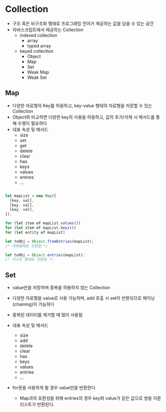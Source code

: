 # Collection

- 구조 혹은 비구조화 형태로 프로그래밍 언어가 제공하는 값을 담을 수 있는 공간
- 자바스크립트에서 제공하는 Collection
  - indexed collection
    - array
    - typed array
  - keyed collection
    - Object
    - Map
    - Set
    - Weak Map
    - Weak Set

## Map
- 다양한 자료형의 Key를 허용하고, key-value 형태의 자료형을 저장할 수 있는 Collection
- Object와 비교하면 다양한 key의 사용을 허용하고, 값의 추가/삭제 시 메서드를 통해 수행이 필요하다
- 대표 속성 및 메서드
  - size
  - set
  - get
  - delete
  - clear
  - has
  - keys
  - values
  - entires
  - ...

```js

let mapList = new Map([
  [key, val],
  [key, val],
  [key, val],
]);

for (let item of mapList.values())
for (let item of mapList.keys())
for (let entity of mapList)

let toObj = Object.fromEntries(mapList);
/* 객체형태로 전환됨 */

let toObj = Object.entries(mapList);
/* 리스트 형태로 전환됨 */

```

## Set
- value만을 저장하며 중복을 허용하지 않는 Collection
- 다양한 자료형을 value로 사용 가능하며, add 호출 시 set이 반환되므로 체이닝(chaining)이 가능하다
- 중복된 데이터를 제거할 때 많이 사용됨
- 대표 속성 및 메서드
  - size
  - add
  - delete
  - clear
  - has
  - keys
  - values
  - entries
  - ...

- for문을 사용하게 될 경우 value만을 반환한다
  - Map과의 호환성을 위해 entries의 경우 key와 value가 같은 값으로 쌍을 이룬 리스트가 반환된다.